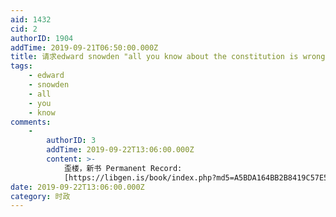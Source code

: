 ```yaml
---
aid: 1432
cid: 2
authorID: 1904
addTime: 2019-09-21T06:50:00.000Z
title: 请求edward snowden "all you know about the constitution is wrong"副本
tags:
    - edward
    - snowden
    - all
    - you
    - know
comments:
    -
        authorID: 3
        addTime: 2019-09-22T13:06:00.000Z
        content: >-
            歪楼，新书 Permanent Record:
            [https://libgen.is/book/index.php?md5=A5BDA164BB2B8419C57E57012A2F7F82](https://libgen.is/book/index.php?md5=A5BDA164BB2B8419C57E57012A2F7F82)
date: 2019-09-22T13:06:00.000Z
category: 时政
---
```




